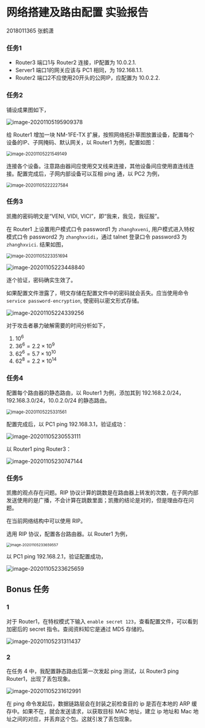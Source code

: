# 网络搭建及路由配置 实验报告

2018011365 张鹤潇

### 任务1

- Router3 端口1与 Router2 连接，IP配置为 10.0.2.1.
- Server1 端口1的网关应该与 PC1 相同，为 192.168.1.1.
- Router2 端口2不应使用20开头的公网IP，应配置为 10.0.2.2.

### 任务2

铺设成果图如下，

![image-20201105195909378](report_pic/image-20201105195909378.png)

给 Router1 增加一块 NM-1FE-TX 扩展，按照网络拓扑草图放置设备，配置每个设备的IP、子网掩码、默认网关，以 Router1 为例，配置如图：

<img src="report_pic/image-20201105221549149.png" alt="image-20201105221549149" style="zoom:80%;" />

连接各个设备。注意路由器间应使用交叉线来连接，其他设备间应使用直连线连接。配置完成后，子网内部设备可以互相 ping 通，以 PC2 为例，

<img src="report_pic/image-20201105222227584.png" alt="image-20201105222227584" style="zoom:80%;" />

### 任务3

凯撒的密码明文是“VENI, VIDI, VICI”，即“我来，我见，我征服”。

在 Router1 上设置用户模式口令 password1 为 `zhanghxveni`,  用户模式进入特权模式口令 password2 为 `zhanghxvidi`，通过 talnet 登录口令 password3 为 `zhanghxvici`. 结果如图，

<img src="report_pic/image-20201105223351694.png" alt="image-20201105223351694" style="zoom:80%;" />

![image-20201105223448840](report_pic/image-20201105223448840.png)

逐个验证，密码确实生效了。

如果配置文件泄露了，明文存储在配置文件中的密码就会丢失。应当使用命令 `service password-encryption`, 使密码以密文形式存储。

![image-20201105224339256](report_pic/image-20201105224339256.png)

对于攻击者暴力破解需要的时间分析如下，

1. $10^6$
2. $36^6=2.2\times 10^9$
3. $62^6=5.7\times 10^{10}$
4. $62^8=2.2\times 10^{14}$

### 任务4

配置每个路由器的静态路由，以 Router1 为例，添加其到 192.168.2.0/24，192.168.3.0/24，10.0.2.0/24 的静态路由。

<img src="report_pic/image-20201105225331561.png" alt="image-20201105225331561" style="zoom:80%;" />

配置完成后，以 PC1 ping 192.168.3.1，验证成功：

![image-20201105230553111](report_pic/image-20201105230553111.png)

以 Router1 ping Router3：

![image-20201105230747144](report_pic/image-20201105230747144.png)

### 任务5

凯撒的观点存在问题。RIP 协议计算的跳数是在路由器上转发的次数，在子网内部发送使用的是广播，不会计算在跳数里面；凯撒的结论是对的，但是理由存在问题。

在当前网络结构中可以使用 RIP。

选用 RIP 协议，配置各台路由器。以 Router1 为例，

<img src="report_pic/image-20201105233659557.png" alt="image-20201105233659557" style="zoom:67%;" />

以 PC1 ping 192.168.2.1，验证配置成功，

![image-20201105233625659](report_pic/image-20201105233625659.png)

## Bonus 任务

### 1

对于 Router1，在特权模式下输入 `enable secret 123`，查看配置文件，可以看到加密后的 secret 指令。查阅资料知它是通过 MD5 存储的。

![image-20201105231311437](report_pic/image-20201105231311437.png)

### 2

在任务 4 中，我配置静态路由后第一次发起 ping 测试，以 Router3 ping Router1，出现了丢包现象。

![image-20201105231612991](report_pic/image-20201105231612991.png)

在 ping 命令发起后，数据链路层会在封装之前检查目的 ip 是否在本地的 ARP 缓存中。如果不在，就会发送请求，以获取目标 MAC 地址，建立 ip 地址和 Mac 地址之间的对应，并丢弃这个包。这就引发了丢包现象。
